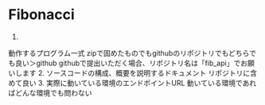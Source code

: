 # Fibonacci

1.
動作するプログラム一式
zipで固めたものでもgithubのリポジトリでもどちらでも良い＞github
githubで提出いただく場合、リポジトリ名は「fib_api」でお願いします
2.
ソースコードの構成、概要を説明するドキュメント
リポジトリに含めて良い
3.
実際に動いている環境のエンドポイントURL
動いている環境であればどんな環境でも問わない
